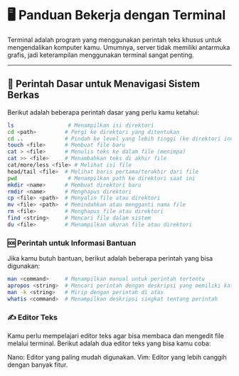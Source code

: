 # 🖥️ Panduan Bekerja dengan Terminal

Terminal adalah program yang menggunakan perintah teks khusus untuk mengendalikan komputer kamu. Umumnya, server tidak memiliki antarmuka grafis, jadi keterampilan menggunakan terminal sangat penting.

---

## 📂 Perintah Dasar untuk Menavigasi Sistem Berkas

Berikut adalah beberapa perintah dasar yang perlu kamu ketahui:

```bash
ls                 # Menampilkan isi direktori
cd <path>         # Pergi ke direktori yang ditentukan
cd ..             # Pindah ke level yang lebih tinggi (ke direktori induk)
touch <file>      # Membuat file baru
cat > <file>      # Menulis teks ke dalam file (menimpa)
cat >> <file>     # Menambahkan teks di akhir file
cat/more/less <file> # Melihat isi file
head/tail <file>  # Melihat baris pertama/terakhir dari file
pwd                # Menampilkan path ke direktori saat ini
mkdir <name>      # Membuat direktori baru
rmdir <name>      # Menghapus direktori
cp <file> <path>  # Menyalin file atau direktori
mv <file> <path>  # Memindahkan atau mengganti nama file
rm <file>         # Menghapus file atau direktori
find <string>     # Mencari file dalam sistem
du <file>         # Menampilkan ukuran file atau direktori
```

### 🆘 Perintah untuk Informasi Bantuan
Jika kamu butuh bantuan, berikut adalah beberapa perintah yang bisa digunakan:

```bash
man <command>     # Menampilkan manual untuk perintah tertentu
apropos <string>  # Mencari perintah dengan deskripsi yang memiliki kata tertentu
man -k <string>   # Mirip dengan perintah di atas
whatis <command>  # Menampilkan deskripsi singkat tentang perintah
```

### ✍️ Editor Teks
Kamu perlu mempelajari editor teks agar bisa membaca dan mengedit file melalui terminal. Berikut adalah dua editor teks yang bisa kamu coba:

Nano: Editor yang paling mudah digunakan.
Vim: Editor yang lebih canggih dengan banyak fitur.